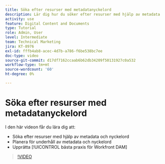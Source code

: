 ```yaml
---
title: Söka efter resurser med metadatanyckelord
description: Lär dig hur du söker efter resurser med hjälp av metadata och nyckelord, planerar för underhåll av metadata och nyckelord och upprättar [!UICONTROL Workfront DAM] bästa praxis.
activity: use
feature: Digital Content and Documents
type: Tutorial
role: Admin, User
level: Intermediate
team: Technical Marketing
jira: KT-8976
exl-id: fffb4ab8-acec-4d7b-a786-f6be538bc7ee
doc-type: video
source-git-commit: d17df7162ccaab6b62db34209f50131927c0a532
workflow-type: tm+mt
source-wordcount: '60'
ht-degree: 0%

---
```


# Söka efter resurser med metadatanyckelord

I den här videon får du lära dig att:

* Söka efter resurser med hjälp av metadata och nyckelord
* Planera för underhåll av metadata och nyckelord
* Upprätta [!UICONTROL bästa praxis för Workfront DAM]

>[!VIDEO](https://video.tv.adobe.com/v/335239/?quality=12&learn=on&enablevpops)
